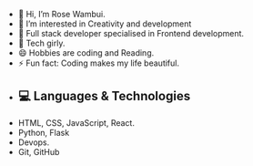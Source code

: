 - 👋 Hi, I’m Rose Wambui.
- 👀 I’m interested in Creativity and development
- 🌱 Full stack developer specialised in Frontend development.
- 💞️ Tech girly.
- 😄 Hobbies are coding and Reading.
- ⚡ Fun fact: Coding makes my life beautiful.
- ## 💻 Languages & Technologies
- HTML, CSS, JavaScript, React.
- Python, Flask
- Devops.
- Git, GitHub


<!---
Wambu-i7/Wambu-i7 is a ✨ special ✨ repository because its `README.md` (this file) appears on your GitHub profile.
You can click the Preview link to take a look at your changes.
--->
